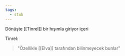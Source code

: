 ```yaml
---
tags:
  - stub
---  
```

  
Dönüşte [[Tinrel]] bir hışımla giriyor içeri  
  
Tinrel:  
> "Özellikle [[Elva]] tarafından bilinmeyecek bunlar"